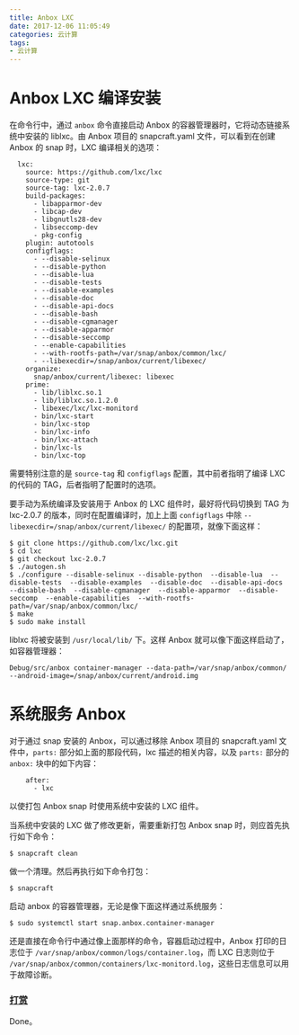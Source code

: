 ```yaml
---
title: Anbox LXC
date: 2017-12-06 11:05:49
categories: 云计算
tags:
- 云计算
---
```


# Anbox LXC 编译安装
在命令行中，通过 `anbox` 命令直接启动 Anbox 的容器管理器时，它将动态链接系统中安装的 liblxc。由 Anbox 项目的 snapcraft.yaml 文件，可以看到在创建 Anbox 的 snap 时，LXC 编译相关的选项：
```
  lxc:
    source: https://github.com/lxc/lxc
    source-type: git
    source-tag: lxc-2.0.7
    build-packages:
      - libapparmor-dev
      - libcap-dev
      - libgnutls28-dev
      - libseccomp-dev
      - pkg-config
    plugin: autotools
    configflags:
      - --disable-selinux
      - --disable-python
      - --disable-lua
      - --disable-tests
      - --disable-examples
      - --disable-doc
      - --disable-api-docs
      - --disable-bash
      - --disable-cgmanager
      - --disable-apparmor
      - --disable-seccomp
      - --enable-capabilities
      - --with-rootfs-path=/var/snap/anbox/common/lxc/
      - --libexecdir=/snap/anbox/current/libexec/
    organize:
      snap/anbox/current/libexec: libexec
    prime:
      - lib/liblxc.so.1
      - lib/liblxc.so.1.2.0
      - libexec/lxc/lxc-monitord
      - bin/lxc-start
      - bin/lxc-stop
      - bin/lxc-info
      - bin/lxc-attach
      - bin/lxc-ls
      - bin/lxc-top
```

需要特别注意的是 `source-tag` 和 `configflags` 配置，其中前者指明了编译 LXC 的代码的 TAG，后者指明了配置时的选项。

要手动为系统编译及安装用于 Anbox 的 LXC 组件时，最好将代码切换到 TAG 为
 lxc-2.0.7 的版本，同时在配置编译时，加上上面 `configflags` 中除 `--libexecdir=/snap/anbox/current/libexec/` 的配置项，就像下面这样：
```
$ git clone https://github.com/lxc/lxc.git
$ cd lxc
$ git checkout lxc-2.0.7
$ ./autogen.sh
$ ./configure --disable-selinux --disable-python  --disable-lua  --disable-tests  --disable-examples  --disable-doc  --disable-api-docs  --disable-bash  --disable-cgmanager  --disable-apparmor  --disable-seccomp  --enable-capabilities  --with-rootfs-path=/var/snap/anbox/common/lxc/
$ make
$ sudo make install
```

liblxc 将被安装到 `/usr/local/lib/` 下。这样 Anbox 就可以像下面这样启动了，如容器管理器：
```
Debug/src/anbox container-manager --data-path=/var/snap/anbox/common/ --android-image=/snap/anbox/current/android.img
```

# 系统服务 Anbox
对于通过 snap 安装的 Anbox，可以通过移除 Anbox 项目的 snapcraft.yaml 文件中，`parts:` 部分如上面的那段代码，lxc 描述的相关内容，以及 `parts:` 部分的 `anbox:` 块中的如下内容：
```
    after:
      - lxc
```

以使打包 Anbox snap 时使用系统中安装的 LXC 组件。

当系统中安装的 LXC 做了修改更新，需要重新打包 Anbox snap 时，则应首先执行如下命令：
```
$ snapcraft clean
```

做一个清理。然后再执行如下命令打包：
```
$ snapcraft
```

启动 anbox 的容器管理器，无论是像下面这样通过系统服务：
```
$ sudo systemctl start snap.anbox.container-manager
```

还是直接在命令行中通过像上面那样的命令，容器启动过程中，Anbox 打印的日志位于 `/var/snap/anbox/common/logs/container.log`，而 LXC 日志则位于 `/var/snap/anbox/common/containers/lxc-monitord.log`，这些日志信息可以用于故障诊断。

### [打赏](https://www.wolfcstech.com/about/donate.html)

Done。
